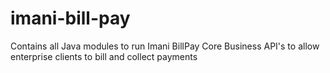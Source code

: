 # imani-bill-pay
Contains all Java modules to run Imani BillPay Core Business API's to allow enterprise clients to bill and collect payments